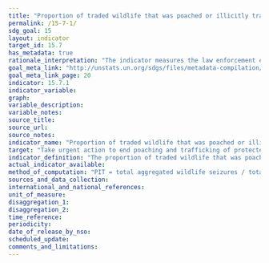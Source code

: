 ```yaml
---
title: "Proportion of traded wildlife that was poached or illicitly trafficked"
permalink: /15-7-1/
sdg_goal: 15
layout: indicator
target_id: 15.7
has_metadata: true
rationale_interpretation: "The indicator measures the law enforcement effort to combat poaching and illegal trafficking of protected species of flora and fauna, with seizures representing law enforcement action. Since trends in seizures are meaningless without some indication of trends in demand, import and export permits issued (required under CITES) are used as an indicator of legal market demand. \nComparing seizures of wildlife and wildlife products and legal trade intends to measure the last part of the target \"address both demand and supply of illegal wildlife products\"."
goal_meta_link: "http://unstats.un.org/sdgs/files/metadata-compilation/Metadata-Goal-15.pdf"
goal_meta_link_page: 20
indicator: 15.7.1
indicator_variable: 
graph: 
variable_description: 
variable_notes: 
source_title: 
source_url: 
source_notes: 
indicator_name: "Proportion of traded wildlife that was poached or illicitly trafficked"
target: "Take urgent action to end poaching and trafficking of protected species of flora and fauna and address both demand and supply of illegal wildlife products."
indicator_definition: "The proportion of traded wildlife that was poached or illicitly trafficked is defined as the proportion of total wildlife seizures to the total wildlife traded as evidenced by export permits issued. The different wildlife products traded and seized are compared by applying an aggregation measure. \nConcepts: \nWildlife is defined as protected wild species of flora and fauna which are legally traded and included in the CITES Appendices. With the exception of Appendix I species, most protected wildlife is legally traded. \nPoaching is defined as the illegal taking of wildlife for the purposes of international trade. \nIllicit trafficking is defined as illegal import or export of wildlife. \nExport Permits are required to export CITES-listed wildlife by every Member State (defined in Article VI of CITES, which regulates the information export permit shall contain and in Resolution Conf. 8.5, in which the Conference of the Parties to the Convention agreed on the information to be included in an export permit. \nSeizures are the result of confiscation of wildlife or wildlife products by national law enforcement authorities. Seizures occur when law enforcement authorities have suspicion that the wildlife or wildlife product they encounter is obtained or trafficked illegally. Depending on where, when and why national law enforcement authorities seize wildlife and wildlife products, the information about the seized items corresponds more or less to the variables defined by CITES in the export permit. A minimum prerequisite of a seizure report is naming the species (or lowest taxonomic level possible) of the seized specimen. Also the quantity of specimens and the unit of measure are ideally included, as well as the trade term defining the product that is seized. \nAggregation measure. The weight and number of seizures cannot be used as an indicator of poaching, because it is meaningless to compare or add the different wildlife products. Since legal trade does occur among all species products, including those listed on CITES Appendix I, it is possible to derive standard prices from import records in a common market and to determine, for example, what the relative value of rosewood is as compared to dried seahorses."
actual_indicator_available: 
method_of_computation: "PIT = total aggregated wildlife seizures / total aggregated wildlife export permits issued \n\n Aggregation: defining a common matrix to aggregate wildlife seizures related to different species. \nFor the purpose of calculating an aggregated figure import and expert prices are associated to each species. \n\n see report for further information on methodology and formulas."
sources_and_data_collection: 
international_and_national_references: 
unit_of_measure: 
disaggregation_1: 
disaggregation_2: 
time_reference: 
periodicity: 
date_of_release_by_nso: 
scheduled_update: 
comments_and_limitations: 
---
```


